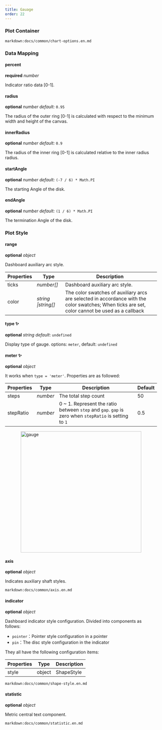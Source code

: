 ```yaml
---
title: Gauage
order: 22
---
```


### Plot Container

`markdown:docs/common/chart-options.en.md`

### Data Mapping

#### percent

<description>**required** _number_</description>

Indicator ratio data [0-1].

#### radius

<description>**optional** _number_ _default:_ `0.95`</description>

The radius of the outer ring [0-1] is calculated with respect to the minimum width and height of the canvas.

#### innerRadius

<description>**optional** _number_ _default:_ `0.9`</description>

The radius of the inner ring [0-1] is calculated relative to the inner radius radius.

#### startAngle

<description>**optional** _number_ _default:_ `(-7 / 6) * Math.PI`</description>

The starting Angle of the disk.

#### endAngle

<description>**optional** _number_ _default:_ `(1 / 6) * Math.PI`</description>

The termination Angle of the disk.

### Plot Style

#### range

<description>**optional** _object_</description>

Dashboard auxiliary arc style.

| Properties | Type                | Description                                                                                                                                     |
| ---------- | ------------------- | ----------------------------------------------------------------------------------------------------------------------------------------------- |
| ticks      | _number[]_          | Dashboard auxiliary arc style.                                                                                                                  |
| color      | _string \|string[]_ | The color swatches of auxiliary arcs are selected in accordance with the color swatches; When ticks are set, color cannot be used as a callback |

<playground rid="gauge" path="progress-plots/gauge/demo/basic.ts"></playground>

#### type ✨

<description>**optional** _string_ _default_: `undefined`</description>

Display type of gauge. options: `meter`, default: `undefined`

#### meter ✨

<description>**optional** _object_</description>

It works when `type = 'meter'`. Properties are as followed:

| Properties | Type     | Description                  | Default |
| ------ | -------- | --------------------------------- | --------  |
| steps  | _number_ | The total step count  |  50         |
| stepRatio  | _number_ | 0 ~ 1. Represent the ratio between `step` and `gap`. `gap` is zero when `stepRatio` is setting to `1` | 0.5 |

<img src="https://gw.alipayobjects.com/zos/antfincdn/WBhwhNUzkg/image.png" width="400" align="center" style="display:flex;margin:0 auto;" alt="gauge">

#### axis

<description>**optional** _object_</description>

Indicates auxiliary shaft styles.

`markdown:docs/common/axis.en.md`

#### indicator

<description>**optional** _object_</description>

Dashboard indicator style configuration. Divided into components as follows:

- `pointer`：Pointer style configuration in a pointer
- `pin`：The disc style configuration in the indicator

They all have the following configuration items:

| Properties | Type   | Description |
| ---------- | ------ | ----------- |
| style      | object | ShapeStyle  |

`markdown:docs/common/shape-style.en.md`

#### statistic

<description>**optional** _object_</description>

Metric central text component.

`markdown:docs/common/statistic.en.md`
